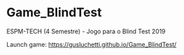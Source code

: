 # Game_BlindTest
ESPM-TECH (4 Semestre) - Jogo para o Blind Test 2019

Launch game: https://gusluchetti.github.io/Game_BlindTest/
